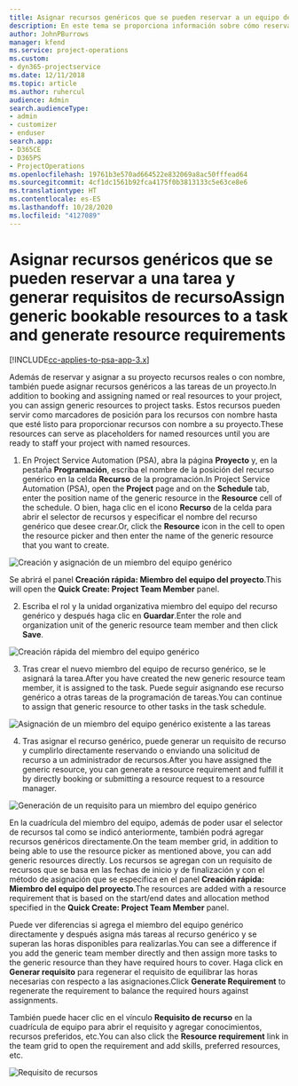 ```yaml
---
title: Asignar recursos genéricos que se pueden reservar a un equipo de proyecto y tareas
description: En este tema se proporciona información sobre cómo reservar recursos genéricos para equipos de proyectos y tareas.
author: JohnPBurrows
manager: kfend
ms.service: project-operations
ms.custom:
- dyn365-projectservice
ms.date: 12/11/2018
ms.topic: article
ms.author: ruhercul
audience: Admin
search.audienceType:
- admin
- customizer
- enduser
search.app:
- D365CE
- D365PS
- ProjectOperations
ms.openlocfilehash: 19761b3e570ad664522e832069a8ac50fffead64
ms.sourcegitcommit: 4cf1dc1561b92fca4175f0b3813133c5e63ce8e6
ms.translationtype: HT
ms.contentlocale: es-ES
ms.lasthandoff: 10/28/2020
ms.locfileid: "4127089"
---
```

# <a name="assign-generic-bookable-resources-to-a-task-and-generate-resource-requirements"></a><span data-ttu-id="f2a96-103">Asignar recursos genéricos que se pueden reservar a una tarea y generar requisitos de recurso</span><span class="sxs-lookup"><span data-stu-id="f2a96-103">Assign generic bookable resources to a task and generate resource requirements</span></span> 

[!INCLUDE[cc-applies-to-psa-app-3.x](../includes/cc-applies-to-psa-app-3x.md)]

<span data-ttu-id="f2a96-104">Además de reservar y asignar a su proyecto recursos reales o con nombre, también puede asignar recursos genéricos a las tareas de un proyecto.</span><span class="sxs-lookup"><span data-stu-id="f2a96-104">In addition to booking and assigning named or real resources to your project, you can assign generic resources to project tasks.</span></span> <span data-ttu-id="f2a96-105">Estos recursos pueden servir como marcadores de posición para los recursos con nombre hasta que esté listo para proporcionar recursos con nombre a su proyecto.</span><span class="sxs-lookup"><span data-stu-id="f2a96-105">These resources can serve as placeholders for named resources until you are ready to staff your project with named resources.</span></span> 

1. <span data-ttu-id="f2a96-106">En Project Service Automation (PSA), abra la página **Proyecto** y, en la pestaña **Programación**, escriba el nombre de la posición del recurso genérico en la celda **Recurso** de la programación.</span><span class="sxs-lookup"><span data-stu-id="f2a96-106">In Project Service Automation (PSA), open the **Project** page and on the **Schedule** tab, enter the position name of the generic resource in the **Resource** cell of the schedule.</span></span> <span data-ttu-id="f2a96-107">O bien, haga clic en el icono **Recurso** de la celda para abrir el selector de recursos y especificar el nombre del recurso genérico que desee crear.</span><span class="sxs-lookup"><span data-stu-id="f2a96-107">Or, click the **Resource** icon in the cell to open the resource picker and then enter the name of the generic resource that you want to create.</span></span>

![Creación y asignación de un miembro del equipo genérico](media/RM-how-to-9.png)

<span data-ttu-id="f2a96-109">Se abrirá el panel **Creación rápida: Miembro del equipo del proyecto**.</span><span class="sxs-lookup"><span data-stu-id="f2a96-109">This will open the **Quick Create: Project Team Member** panel.</span></span> 

2. <span data-ttu-id="f2a96-110">Escriba el rol y la unidad organizativa miembro del equipo del recurso genérico y después haga clic en **Guardar**.</span><span class="sxs-lookup"><span data-stu-id="f2a96-110">Enter the role and organization unit of the generic resource team member and then click **Save**.</span></span>

![Creación rápida del miembro del equipo genérico](media/RM-how-to-10.png)

3. <span data-ttu-id="f2a96-112">Tras crear el nuevo miembro del equipo de recurso genérico, se le asignará la tarea.</span><span class="sxs-lookup"><span data-stu-id="f2a96-112">After you have created the new generic resource team member, it is assigned to the task.</span></span> <span data-ttu-id="f2a96-113">Puede seguir asignando ese recurso genérico a otras tareas de la programación de tareas.</span><span class="sxs-lookup"><span data-stu-id="f2a96-113">You can continue to assign that generic resource to other tasks in the task schedule.</span></span>

![Asignación de un miembro del equipo genérico existente a las tareas](media/RM-how-to-11.png)

4. <span data-ttu-id="f2a96-115">Tras asignar el recurso genérico, puede generar un requisito de recurso y cumplirlo directamente reservando o enviando una solicitud de recurso a un administrador de recursos.</span><span class="sxs-lookup"><span data-stu-id="f2a96-115">After you have assigned the generic resource, you can generate a resource requirement and fulfill it by directly booking or submitting a resource request to a resource manager.</span></span>

![Generación de un requisito para un miembro del equipo genérico](media/RM-how-to-12.png)

<span data-ttu-id="f2a96-117">En la cuadrícula del miembro del equipo, además de poder usar el selector de recursos tal como se indicó anteriormente, también podrá agregar recursos genéricos directamente.</span><span class="sxs-lookup"><span data-stu-id="f2a96-117">On the team member grid, in addition to being able to use the resource picker as mentioned above, you can add generic resources directly.</span></span> <span data-ttu-id="f2a96-118">Los recursos se agregan con un requisito de recursos que se basa en las fechas de inicio y de finalización y con el método de asignación que se especifica en el panel **Creación rápida: Miembro del equipo del proyecto**.</span><span class="sxs-lookup"><span data-stu-id="f2a96-118">The resources are added with a resource requirement that is based on the start/end dates and allocation method specified in the **Quick Create: Project Team Member** panel.</span></span>

<span data-ttu-id="f2a96-119">Puede ver diferencias si agrega el miembro del equipo genérico directamente y después asigna más tareas al recurso genérico y se superan las horas disponibles para realizarlas.</span><span class="sxs-lookup"><span data-stu-id="f2a96-119">You can see a difference if you add the generic team member directly and then assign more tasks to the generic resource than they have required hours to cover.</span></span> <span data-ttu-id="f2a96-120">Haga click en **Generar requisito** para regenerar el requisito de equilibrar las horas necesarias con respecto a las asignaciones.</span><span class="sxs-lookup"><span data-stu-id="f2a96-120">Click **Generate Requirement** to regenerate the requirement to balance the required hours against assignments.</span></span>

<span data-ttu-id="f2a96-121">También puede hacer clic en el vínculo **Requisito de recurso** en la cuadrícula de equipo para abrir el requisito y agregar conocimientos, recursos preferidos, etc.</span><span class="sxs-lookup"><span data-stu-id="f2a96-121">You can also click the **Resource requirement** link in the team grid to open the requirement and add skills, preferred resources, etc.</span></span>

![Requisito de recursos](media/RM-how-to-13.png)

